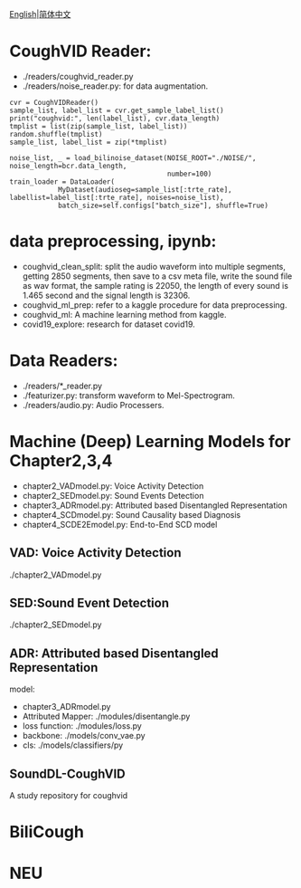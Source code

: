 [English](README.md)|[简体中文](README_cn.md)

# CoughVID Reader:
- ./readers/coughvid_reader.py
- ./readers/noise_reader.py: for data augmentation.

```text
cvr = CoughVIDReader()
sample_list, label_list = cvr.get_sample_label_list()
print("coughvid:", len(label_list), cvr.data_length)
tmplist = list(zip(sample_list, label_list))
random.shuffle(tmplist)
sample_list, label_list = zip(*tmplist)

noise_list, _ = load_bilinoise_dataset(NOISE_ROOT="./NOISE/", noise_length=bcr.data_length,
                                       number=100)
train_loader = DataLoader(
            MyDataset(audioseg=sample_list[:trte_rate], labellist=label_list[:trte_rate], noises=noise_list),
            batch_size=self.configs["batch_size"], shuffle=True)
```

# data preprocessing, ipynb:
- coughvid_clean_split: split the audio waveform into multiple segments, getting 2850 segments, then save to a csv meta file, write the sound file as wav format, the sample rating is 22050, the length of every sound is 1.465 second and the signal length is 32306.
- coughvid_ml_prep: refer to a kaggle procedure for data preprocessing.
- coughvid_ml: A machine learning method from kaggle.
- covid19_explore: research for dataset covid19.

# Data Readers:
- ./readers/*_reader.py
- ./featurizer.py: transform waveform to Mel-Spectrogram.
- ./readers/audio.py: Audio Processers.

# Machine (Deep) Learning Models for Chapter2,3,4
- chapter2_VADmodel.py: Voice Activity Detection
- chapter2_SEDmodel.py: Sound Events Detection
- chapter3_ADRmodel.py: Attributed based Disentangled Representation
- chapter4_SCDmodel.py: Sound Causality based Diagnosis
- chapter4_SCDE2Emodel.py: End-to-End SCD model

## VAD: Voice Activity Detection
./chapter2_VADmodel.py

## SED:Sound Event Detection
./chapter2_SEDmodel.py

## ADR: Attributed based Disentangled Representation
model:
- chapter3_ADRmodel.py
- Attributed Mapper: ./modules/disentangle.py
- loss function: ./modules/loss.py
- backbone: ./models/conv_vae.py
- cls: ./models/classifiers/py

## SoundDL-CoughVID
 A study repository for coughvid

# BiliCough

# NEU
